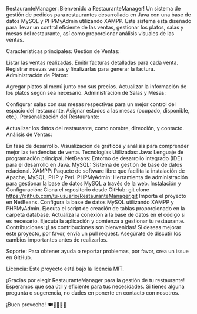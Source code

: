 RestauranteManager
¡Bienvenido a RestauranteManager! Un sistema de gestión de pedidos para restaurantes desarrollado en Java con una base de datos MySQL y PHPMyAdmin utilizando XAMPP. Este sistema está diseñado para llevar un control eficiente de las ventas, gestionar los platos, salas y mesas del restaurante, así como proporcionar análisis visuales de las ventas.

Características principales:
Gestión de Ventas:

Listar las ventas realizadas.
Emitir facturas detalladas para cada venta.
Registrar nuevas ventas y finalizarlas para generar la factura.
Administración de Platos:

Agregar platos al menú junto con sus precios.
Actualizar la información de los platos según sea necesario.
Administración de Salas y Mesas:

Configurar salas con sus mesas respectivas para un mejor control del espacio del restaurante.
Asignar estados a las mesas (ocupado, disponible, etc.).
Personalización del Restaurante:

Actualizar los datos del restaurante, como nombre, dirección, y contacto.
Análisis de Ventas:

En fase de desarrollo.
Visualización de gráficos y análisis para comprender mejor las tendencias de venta.
Tecnologías Utilizadas:
Java: Lenguaje de programación principal.
NetBeans: Entorno de desarrollo integrado (IDE) para el desarrollo en Java.
MySQL: Sistema de gestión de base de datos relacional.
XAMPP: Paquete de software libre que facilita la instalación de Apache, MySQL, PHP y Perl.
PHPMyAdmin: Herramienta de administración para gestionar la base de datos MySQL a través de la web.
Instalación y Configuración:
Clona el repositorio desde GitHub: git clone https://github.com/tu-usuario/RestauranteManager.git
Importa el proyecto en NetBeans.
Configura la base de datos MySQL utilizando XAMPP y PHPMyAdmin.
Ejecuta el script de creación de tablas proporcionado en la carpeta database.
Actualiza la conexión a la base de datos en el código si es necesario.
Ejecuta la aplicación y comienza a gestionar tu restaurante.
Contribuciones:
¡Las contribuciones son bienvenidas! Si deseas mejorar este proyecto, por favor, envía un pull request. Asegúrate de discutir los cambios importantes antes de realizarlos.

Soporte:
Para obtener ayuda o reportar problemas, por favor, crea un issue en GitHub.

Licencia:
Este proyecto está bajo la licencia MIT.

¡Gracias por elegir RestauranteManager para la gestión de tu restaurante! Esperamos que sea útil y eficiente para tus necesidades. Si tienes alguna pregunta o sugerencia, no dudes en ponerte en contacto con nosotros.

¡Buen provecho! 🍽️👨‍🍳👩‍🍳
